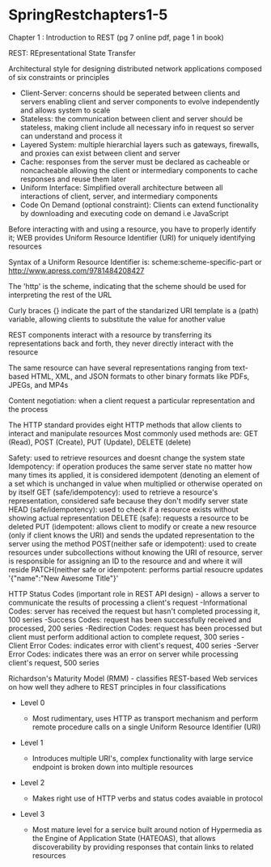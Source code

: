 # SpringRestchapters1-5

Chapter 1 : Introduction to REST
(pg 7 online pdf, page 1 in book)

REST:
REpresentational
State Transfer

Architectural style for designing distributed network applications composed of six constraints or principles
  - Client-Server: concerns should be seperated between clients and servers enabling client and server components to evolve independently and allows system to scale
  - Stateless: the communication between client and server should be stateless, making client include all necessary info in request so server can understand and process it
  - Layered System: multiple hierarchial layers such as gateways, firewalls, and proxies can exist between client and server
  - Cache: responses from the server must be declared as cacheable or noncacheable allowing the client or intermediary components to cache responses and reuse them later
  - Uniform Interface: Simplified overall architecture between all interactions of client, server, and intermediary components
  - Code On Demand (optional constraint): Clients can extend functionality by downloading and executing code on demand i.e JavaScript
  
Before interacting with and using a resource, you have to properly identify it; WEB provides Uniform Resource Identifier (URI) for uniquely identifying resources

Syntax of a Uniform Resource Identifier is: scheme:scheme-specific-part or http://www.apress.com/9781484208427

The 'http' is the scheme, indicating that the scheme should be used for interpreting the rest of the URL

Curly braces {} indicate the part of the standarized URI template is a (path) variable, allowing clients to substitute the value for another value

REST components interact with a resource by transferring its representations back and forth, they never directly interact with the resource

The same resource can have several representations ranging from text-based HTML, XML, and JSON formats to other binary formats like PDFs, JPEGs, and MP4s

Content negotiation: when a client request a particular representation and the process

The HTTP standard provides eight HTTP methods that allow clients to interact and manipulate resources
  Most commonly used methods are: GET (Read), POST (Create), PUT (Update), DELETE (delete)
  
  Safety: used to retrieve resources and doesnt change the system state
  Idempotency: if operation produces the same server state no matter how many times its applied, it is considered idempotent (denoting an element of a set which is unchanged in value when multiplied or otherwise operated on by itself
  GET (safe/idempotency): used to retrieve a resource's representation, considered safe because they don't modify server state
  HEAD (safe/idempotency): used to check if a resource exists without showing actual representation
  DELETE (safe): requests a resource to be deleted
  PUT (idempotent: allows client to modify or create a new resource (only if client knows the URI) and sends the updated representation to the server using the method
  POST(neither safe or idempotent): used to create resources under subcollections without knowing the URI of resource, server is responsible for assigning an ID to the resource and and where it will reside
  PATCH(neither safe or idempotent: performs partial resoucre updates '{"name":"New Awesome Title"}'

HTTP Status Codes (important role in REST API design) - allows a server to communicate the results of processing a client's request
  -Informational Codes: server has received the request but hasn't completed processing it, 100 series
  -Success Codes: request has been successfully received and processed, 200 series
  -Redirection Codes: request has been processed but client must perform additional action to complete request, 300 series
  -Client Error Codes: indicates error with client's request, 400 series
  -Server Error Codes: indicates there was an error on server while processing client's request, 500 series

Richardson's Maturity Model (RMM) - classifies REST-based Web services on how well they adhere to REST principles in four classifications

  - Level 0
    - Most rudimentary, uses HTTP as transport mechanism and perform remote procedure calls on a single Uniform Resource Identifier (URI)

  - Level 1
    - Introduces multiple URI's, complex functionality with large service endpoint is broken down into multiple resources

  - Level 2
    - Makes right use of HTTP verbs and status codes avaiable in protocol

  - Level 3
    - Most mature level for a service built around notion of Hypermedia as the Engine of Application State (HATEOAS), that allows discoverability by providing responses that contain links to related resources






















